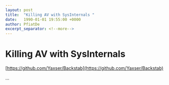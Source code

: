 ```yaml
---
layout: post
title:  "Killing AV with SysInternals "
date:   1990-01-01 19:55:00 +0000
author: PfiatDe
excerpt_separator: <!--more-->
---
```


# Killing AV with SysInternals 

[https://github.com/Yaxser/Backstab](https://github.com/Yaxser/Backstab)

...
<!--more-->
